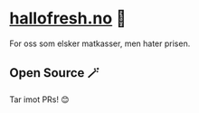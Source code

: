 # [hallofresh.no](hallofresh.no) 🥛

For oss som elsker matkasser, men hater prisen.


## Open Source 🪄
Tar imot PRs! 😊 
